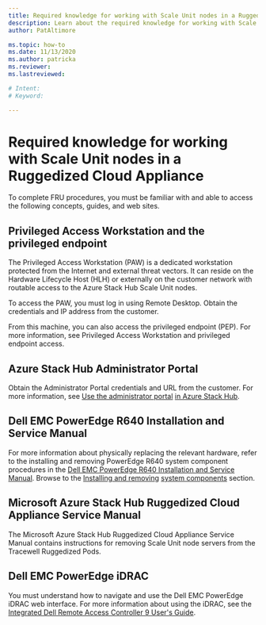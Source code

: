 ```yaml
---
title: Required knowledge for working with Scale Unit nodes in a Ruggedized Cloud Appliance
description: Learn about the required knowledge for working with Scale Unit nodes in a Ruggedized Cloud Appliance
author: PatAltimore

ms.topic: how-to
ms.date: 11/13/2020
ms.author: patricka
ms.reviewer: 
ms.lastreviewed: 

# Intent: 
# Keyword: 

---
```


# Required knowledge for working with Scale Unit nodes in a Ruggedized Cloud Appliance

To complete FRU procedures, you must be familiar with and able to
access the following concepts, guides, and web sites.

## Privileged Access Workstation and the privileged endpoint

The Privileged Access Workstation (PAW) is a dedicated workstation
protected from the Internet and external threat vectors. It can reside
on the Hardware Lifecycle Host (HLH) or externally on the customer
network with routable access to the Azure Stack Hub Scale Unit nodes.

To access the PAW, you must log in using Remote Desktop. Obtain the
credentials and IP address from the customer.

From this machine, you can also access the privileged endpoint (PEP).
For more information, see Privileged Access Workstation and privileged endpoint
access.

## Azure Stack Hub Administrator Portal

Obtain the Administrator Portal credentials and URL from the customer.
For more information, see [Use the administrator
portal](../../operator/azure-stack-manage-portals.md)
[in Azure Stack
Hub](../../operator/azure-stack-manage-portals.md).

## Dell EMC PowerEdge R640 Installation and Service Manual

For more information about physically replacing the relevant hardware, refer to
the installing and removing PowerEdge R640 system component procedures
in the [Dell EMC PowerEdge R640 Installation and Service
Manual](https://www.dell.com/support/manuals/us/en/04/poweredge-r640/per640_ism_pub/dell-emc-poweredge-r640-overview?guid=guid-f39be9ba-158c-45e3-b8b1-f07bb750d6d4).
Browse to the [Installing and
removing](https://www.dell.com/support/manuals/us/en/04/poweredge-r640/per640_ism_pub/installing-and-removing-system-components?guid=guid-5a5943c4-fe26-4faa-a10c-2afa4c1993ff&lang=en-us)
[system
components](https://www.dell.com/support/manuals/us/en/04/poweredge-r640/per640_ism_pub/installing-and-removing-system-components?guid=guid-5a5943c4-fe26-4faa-a10c-2afa4c1993ff&lang=en-us)
section.

## Microsoft Azure Stack Hub Ruggedized Cloud Appliance Service Manual

The Microsoft Azure Stack Hub Ruggedized Cloud Appliance Service Manual
contains instructions for removing Scale Unit node servers from the
Tracewell Ruggedized Pods.

## Dell EMC PowerEdge iDRAC

You must understand how to navigate and use the Dell EMC PowerEdge
iDRAC web interface. For more information about using the iDRAC, see
the [Integrated Dell Remote Access Controller 9 User\'s
Guide](https://www.dell.com/support/manuals/us/en/04/poweredge-r840/idrac9_4.00.00.00_ug_new/overview-of-idrac?guid=guid-a03c2558-4f39-40c8-88b8-38835d0e9003).
